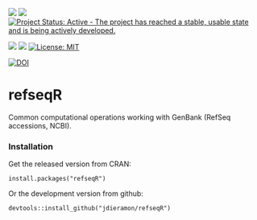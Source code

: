 [![](https://img.shields.io/badge/devel%20version-1.0.2-blue.svg)](https://github.com/jdieramon/refseqR) [![](https://img.shields.io/badge/lifecycle-stable-brightgreen.svg)](https://lifecycle.r-lib.org/articles/stages.html#stable)
[![Project Status: Active - The project has reached a stable, usable state and is being actively developed.](https://www.repostatus.org/badges/latest/active.svg)](https://www.repostatus.org/#active)

  
[![](https://www.r-pkg.org/badges/version/refseqR?color=green)](https://cran.r-project.org/package=refseqR) 
[![](http://cranlogs.r-pkg.org/badges/grand-total/refseqR?color=blue)](https://cran.r-project.org/package=refseqR) 
[![License: MIT](https://img.shields.io/badge/license-MIT-blue.svg)](https://cran.r-project.org/web/licenses/MIT)

[![DOI](https://zenodo.org/badge/123724326.svg)](https://zenodo.org/badge/latestdoi/123724326)

# refseqR
Common computational operations working with GenBank (RefSeq accessions, NCBI).  

### Installation 
Get the released version from CRAN:  
```{r}
install.packages("refseqR")
```

Or the development version from github:  
```{r}
devtools::install_github("jdieramon/refseqR")
```


